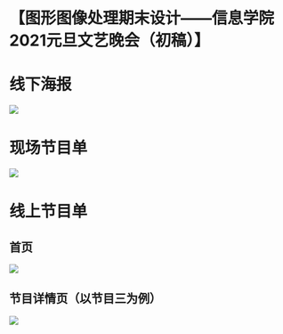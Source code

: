 # 【图形图像处理期末设计——信息学院2021元旦文艺晚会（初稿）】

# 线下海报

![](https://img-blog.csdnimg.cn/20210104014229585.jpg)

# 现场节目单

![](https://img-blog.csdnimg.cn/20210104013935748.png)

# 线上节目单

## 首页

![](https://img-blog.csdnimg.cn/20210104014257893.jpg)


## 节目详情页（以节目三为例）

![](https://img-blog.csdnimg.cn/20210104014327585.jpg)
